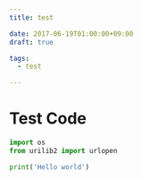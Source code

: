 ```yaml
---
title: test

date: 2017-06-19T01:00:00+09:00
draft: true

tags:
  - test

---
```


# Test Code

```python
import os
from urilib2 import urlopen

print('Hello world')
```
